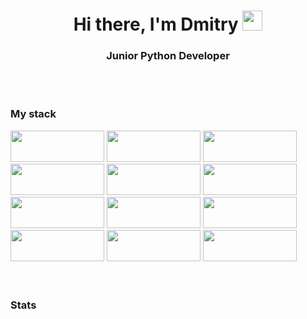 <h1 align="center">Hi there, I'm Dmitry</a> 
<img src="https://github.com/blackcater/blackcater/raw/main/images/Hi.gif" height="32"/></h1>
<h3 align="center">Junior Python Developer</h3>
<br />
<br />
<h3>My stack</h3>
<div class="row">
  <div class="column">
    <img src="https://img.shields.io/badge/html5-%23E34F26.svg?style=flat&logo=html5&logoColor=white" height="50" width="150" />
    <img src="https://img.shields.io/badge/css3-%231572B6.svg?style=flat&logo=css3&logoColor=white" height="50" width="150"/>
    <img src="https://img.shields.io/badge/python-3670A0?style=flat&logo=python&logoColor=ffdd54" height="50" width="150" />
    <img src="https://img.shields.io/badge/Ubuntu-E95420?style=flat&logo=ubuntu&logoColor=white" height="50" width="150" />
    <img src="https://img.shields.io/badge/Linux-FCC624?style=flat&logo=linux&logoColor=black" height="50" width="150" />
    <img src="https://img.shields.io/badge/-selenium-%43B02A?style=flat&logo=selenium&logoColor=white" height="50" width="150" />
  </div>
  <div class="column">
    <img src="https://img.shields.io/badge/git-%23F05033.svg?style=flat&logo=git&logoColor=white" height="50" width="150" />
    <img src="https://img.shields.io/badge/github-%23121011.svg?style=flat&logo=github&logoColor=white" height="50" width="150" />
    <img src="https://img.shields.io/badge/sqlite-%2307405e.svg?style=flat&logo=sqlite&logoColor=white" height="50" width=150" />
    <img src="https://img.shields.io/badge/mysql-4479A1.svg?style=flat&logo=mysql&logoColor=white" height="50" width="150" />
    <img src="https://img.shields.io/badge/FastAPI-005571?style=flat&logo=fastapi" height="50" width="150" />
    <img src="https://img.shields.io/badge/flask-%23000.svg?style=flat&logo=flask&logoColor=white" height="50" width="150" />
  </div>
</div>
<br />
<br />
<h3>Stats</h3>
<a href="http://github-profile-summary-cards.vercel.app/api/cards/profile-details?username=Haspro68&theme=2077" />
<!--
**Haspro68/Haspro68** is a ✨ _special_ ✨ repository because its `README.md` (this file) appears on your GitHub profile.

Here are some ideas to get you started:

- 🔭 I’m currently working on ...
- 🌱 I’m currently learning ...
- 👯 I’m looking to collaborate on ...
- 🤔 I’m looking for help with ...
- 💬 Ask me about ...
- 📫 How to reach me: ...
- 😄 Pronouns: ...
- ⚡ Fun fact: ...
-->
